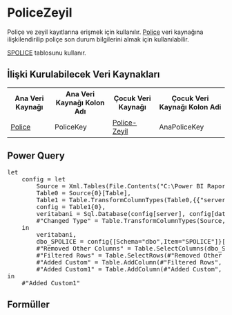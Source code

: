 <h1>PoliceZeyil</h1>
Poliçe ve zeyil kayıtlarına erişmek için kullanılır. <a href="../VeriKaynaklari/Police.md">Police</a> veri kaynağına ilişkilendirilip poliçe son durum bilgilerini almak için kullanılabilir.

<a href="../Tablolar/SPOLICE.md">SPOLICE</a> tablosunu kullanır.

<h2>İlişki Kurulabilecek Veri Kaynakları</h2>
<table>
<tr>
<th>Ana Veri Kaynağı</th>
<th>Ana Veri Kaynağı Kolon Adı</th>
<th>Çocuk Veri Kaynağı</th>
<th>Çocuk Veri Kaynağı Kolon Adi</th>
</tr>
<tr>
<td><a href="../VeriKaynaklari/Police.md">Police</a></td>
<td>PoliceKey</td>
<td><a href="../VeriKaynaklari/PoliceZeyil.md">Police-Zeyil</a></td>
<td>AnaPoliceKey</td>
</tr>
</table>


<h2>Power Query</h2>
<pre>
let
	config = let
		Source = Xml.Tables(File.Contents("C:\Power BI Raporlar\config.xml")),
		Table0 = Source{0}[Table],
		Table1 = Table.TransformColumnTypes(Table0,{{"server", type text}, {"database", type text}}),
		config = Table1{0},
		veritabani = Sql.Database(config[server], config[database]),
		#"Changed Type" = Table.TransformColumnTypes(Source,{{"server", type text}, {"database", type text}})
	in
		veritabani,
		dbo_SPOLICE = config{[Schema="dbo",Item="SPOLICE"]}[Data],
		#"Removed Other Columns" = Table.SelectColumns(dbo_SPOLICE,{"YIL", "ACENTA", "BRANS", "POLICE_NO", "ZEYLKOD2", "ZEYL_KODU", "ZEYL_NO", "TECDIT_NO", "IPT_KAYIT", "BAS_TAR", "BIT_TAR", "TANZIM_TAR", "UW_YEAR", "TANZIM_YER", "KISI_SAYI", "PRIM", "TARIFE_BAS", "ACE_BOLGE_KODU", "ORTAK_NO", "ARAC_TARZ"}),
		#"Filtered Rows" = Table.SelectRows(#"Removed Other Columns", each ([IPT_KAYIT] = "I" or [IPT_KAYIT] = "K")),
		#"Added Custom" = Table.AddColumn(#"Filtered Rows", "PoliceKey", each [ACENTA]&"_"&[BRANS]&"_"&[POLICE_NO]&"_"&[TECDIT_NO]&"_"&[ZEYL_NO]),
		#"Added Custom1" = Table.AddColumn(#"Added Custom", "AnaPoliceKey", each [ACENTA]&"_"&[BRANS]&"_"&[POLICE_NO]&"_"&[TECDIT_NO]&"_   ")
in
	#"Added Custom1"
</pre>

<h2>Formüller</h2>

